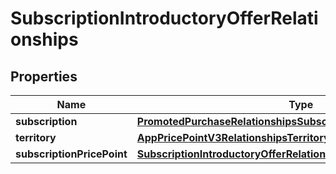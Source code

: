 

# SubscriptionIntroductoryOfferRelationships


## Properties

| Name | Type | Description | Notes |
|------------ | ------------- | ------------- | -------------|
|**subscription** | [**PromotedPurchaseRelationshipsSubscription**](PromotedPurchaseRelationshipsSubscription.md) |  |  [optional] |
|**territory** | [**AppPricePointV3RelationshipsTerritory**](AppPricePointV3RelationshipsTerritory.md) |  |  [optional] |
|**subscriptionPricePoint** | [**SubscriptionIntroductoryOfferRelationshipsSubscriptionPricePoint**](SubscriptionIntroductoryOfferRelationshipsSubscriptionPricePoint.md) |  |  [optional] |



